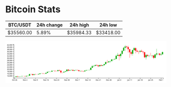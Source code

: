 # Bitcoin Stats

BTC/USDT|24h change|24h high|24h low|
|---|---|---|---|
|$35560.00|5.89%|$35984.33|$33418.00|

<img src="./chart.svg">
